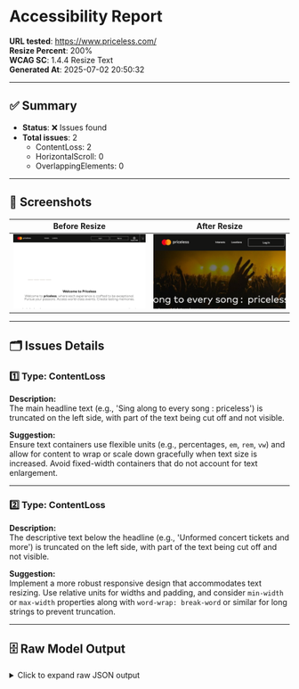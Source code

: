 # Accessibility Report

**URL tested**: https://www.priceless.com/  
**Resize Percent**: 200%  
**WCAG SC**: 1.4.4 Resize Text  
**Generated At**: 2025-07-02 20:50:32

---

## ✅ Summary

- **Status**: ❌ Issues found
- **Total issues**: 2
  - ContentLoss: 2
  - HorizontalScroll: 0
  - OverlappingElements: 0

---

## 📸 Screenshots

| Before Resize | After Resize |
| -------------- | ------------- |
| ![Before](before.png) | ![After](after.png) |

---

## 🗂️ Issues Details

### 1️⃣ Type: ContentLoss

**Description:**  
The main headline text (e.g., 'Sing along to every song : priceless') is truncated on the left side, with part of the text being cut off and not visible.

**Suggestion:**  
Ensure text containers use flexible units (e.g., percentages, `em`, `rem`, `vw`) and allow for content to wrap or scale down gracefully when text size is increased. Avoid fixed-width containers that do not account for text enlargement.


---

### 2️⃣ Type: ContentLoss

**Description:**  
The descriptive text below the headline (e.g., 'Unformed concert tickets and more') is truncated on the left side, with part of the text being cut off and not visible.

**Suggestion:**  
Implement a more robust responsive design that accommodates text resizing. Use relative units for widths and padding, and consider `min-width` or `max-width` properties along with `word-wrap: break-word` or similar for long strings to prevent truncation.


---


## 🗄️ Raw Model Output

<details>
<summary>Click to expand raw JSON output</summary>


```json
{
  "issues": [
    {
      "type": "ContentLoss",
      "description": "The main headline text (e.g., 'Sing along to every song : priceless') is truncated on the left side, with part of the text being cut off and not visible.",
      "suggestion": "Ensure text containers use flexible units (e.g., percentages, `em`, `rem`, `vw`) and allow for content to wrap or scale down gracefully when text size is increased. Avoid fixed-width containers that do not account for text enlargement."
    },
    {
      "type": "ContentLoss",
      "description": "The descriptive text below the headline (e.g., 'Unformed concert tickets and more') is truncated on the left side, with part of the text being cut off and not visible.",
      "suggestion": "Implement a more robust responsive design that accommodates text resizing. Use relative units for widths and padding, and consider `min-width` or `max-width` properties along with `word-wrap: break-word` or similar for long strings to prevent truncation."
    }
  ]
}
```

</details>
